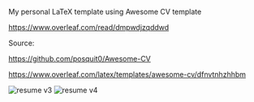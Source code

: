 My personal LaTeX template using Awesome CV template 

https://www.overleaf.com/read/dmpwdjzqddwd

Source:

https://github.com/posquit0/Awesome-CV

https://www.overleaf.com/latex/templates/awesome-cv/dfnvtnhzhhbm


![resume v3](https://user-images.githubusercontent.com/59489624/182055250-ea9ad9f3-6674-43f9-a66f-73ee0e73b046.png)
![resume v4](https://user-images.githubusercontent.com/59489624/182055252-d924333b-71d3-43e5-bf12-0a9205d7fc23.png)
